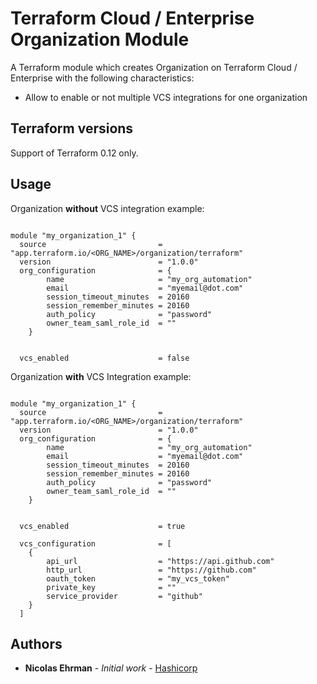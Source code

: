 # Terraform Cloud / Enterprise Organization Module

A Terraform module which creates Organization on Terraform Cloud / Enterprise with the following characteristics:
- Allow to enable or not multiple VCS integrations for one organization

## Terraform versions

Support of Terraform 0.12 only.

## Usage

Organization **without** VCS integration example: 

```hcl

module "my_organization_1" {
  source                         = "app.terraform.io/<ORG_NAME>/organization/terraform"
  version                        = "1.0.0"
  org_configuration              = {
        name                     = "my_org_automation"
        email                    = "myemail@dot.com"
        session_timeout_minutes  = 20160
        session_remember_minutes = 20160
        auth_policy              = "password"
        owner_team_saml_role_id  = ""
    }


  vcs_enabled                    = false 

```

Organization **with** VCS Integration example: 

```hcl

module "my_organization_1" {
  source                         = "app.terraform.io/<ORG_NAME>/organization/terraform"
  version                        = "1.0.0"
  org_configuration              = {
        name                     = "my_org_automation"
        email                    = "myemail@dot.com"
        session_timeout_minutes  = 20160
        session_remember_minutes = 20160
        auth_policy              = "password"
        owner_team_saml_role_id  = ""
    }


  vcs_enabled                    = true 

  vcs_configuration              = [
    {
        api_url                  = "https://api.github.com"
        http_url                 = "https://github.com"
        oauth_token              = "my_vcs_token"
        private_key              = ""
        service_provider         = "github"
    }
  ]

```

## Authors

* **Nicolas Ehrman** - *Initial work* - [Hashicorp](https://www.hashicorp.com)



